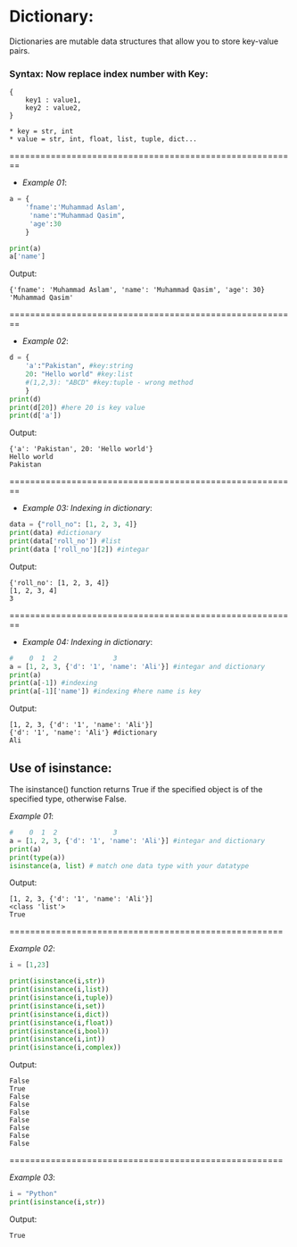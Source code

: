 # Dictionary:
Dictionaries are mutable data structures that allow you to store key-value pairs.

### Syntax: Now replace index number with Key:

```
{
    key1 : value1,
    key2 : value2,
}

* key = str, int
* value = str, int, float, list, tuple, dict...
```
========================================================

* *Example 01*:
```python
a = {
    'fname':'Muhammad Aslam', 
     'name':"Muhammad Qasim",
     'age':30
    } 

print(a) 
a['name']
```

Output:
```
{'fname': 'Muhammad Aslam', 'name': 'Muhammad Qasim', 'age': 30}
'Muhammad Qasim'
```
========================================================

* *Example 02*:
```python
d = {
    'a':"Pakistan", #key:string
    20: "Hello world" #key:list
    #(1,2,3): "ABCD" #key:tuple - wrong method
    }
print(d)
print(d[20]) #here 20 is key value
print(d['a'])
```

Output:
```
{'a': 'Pakistan', 20: 'Hello world'}
Hello world
Pakistan
```
========================================================

* *Example 03: Indexing in dictionary*:
```python
data = {"roll_no": [1, 2, 3, 4]}
print(data) #dictionary
print(data['roll_no']) #list
print(data ['roll_no'][2]) #integar
```

Output:
```
{'roll_no': [1, 2, 3, 4]}
[1, 2, 3, 4]
3
```
========================================================

* *Example 04: Indexing in dictionary*:

```python
#    0  1  2              3
a = [1, 2, 3, {'d': '1', 'name': 'Ali'}] #integar and dictionary
print(a)
print(a[-1]) #indexing
print(a[-1]['name']) #indexing #here name is key
```

Output:
```
[1, 2, 3, {'d': '1', 'name': 'Ali'}]
{'d': '1', 'name': 'Ali'} #dictionary
Ali 
```

## Use of isinstance:
The isinstance() function returns True if the specified object is of the specified type, otherwise False.

*Example 01*:
```python
#    0  1  2              3
a = [1, 2, 3, {'d': '1', 'name': 'Ali'}] #integar and dictionary
print(a)
print(type(a))
isinstance(a, list) # match one data type with your datatype
```

Output:
```
[1, 2, 3, {'d': '1', 'name': 'Ali'}]
<class 'list'>
True
```
=====================================================

*Example 02*:
```python
i = [1,23]

print(isinstance(i,str))
print(isinstance(i,list))
print(isinstance(i,tuple))
print(isinstance(i,set))
print(isinstance(i,dict))
print(isinstance(i,float))
print(isinstance(i,bool))
print(isinstance(i,int))
print(isinstance(i,complex))
```

Output:
```
False
True
False
False
False
False
False
False
False
```
=====================================================

*Example 03*:
```python
i = "Python"
print(isinstance(i,str))
```

Output:
```
True
```